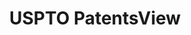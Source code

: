 ---
bigquery: https://console.cloud.google.com/bigquery?p=patents-public-data&d=patentsview&page=dataset
citation: Attribution should be given to PatentsView for use, distribution, or derivative
  works.
code: https://github.com/CSSIP-AIR/PatentsView-Code-Snippets/
contributors: USPTO
cost: None
description: 'PatentsView includes US patent data including raw data (summaries, applications,
  pregrant applications), disambugations of inventors and assignees, and inventor
  gender estimates.  Also foreign priority data, # of figures and sheets, and government
  interest statements.'
documentation: https://patentsview.org/query/builder-faqs
last_edit: Mon, 04 Apr 2022 19:02:57 GMT
location: https://patentsview.org/
maintained_by: USPTO
record_creation_timestamp: 12/2/2020 17:20:46
schema_fields: '[''country'', ''gi_statement'', ''rawlocation_id'', ''county'', ''exemplary'',
  ''city'', ''location_id'', ''classification_status'', ''disamb_inventor_id_20171003'',
  ''disamb_inventor_id_20191008'', ''title'', ''disamb_inventor_id_20200929'', ''name_first'',
  ''county_fips'', ''field_id'', ''rawassignee_id'', ''patent_id'', ''application_id'',
  ''role'', ''disamb_inventor_id_20190312'', ''field_title'', ''name'', ''organization_id'',
  ''withdrawn'', ''latlong'', ''sector_title'', ''text'', ''state'', ''subclass'',
  ''disamb_assignee_id_20190312'', ''rule_47'', ''subcategory_id'', ''reldocno'',
  ''subsection_id'', ''filename'', ''classification_value'', ''disamb_assignee_id_20181127'',
  ''num'', ''designation'', ''disamb_inventor_id_20171226'', ''disamb_inventor_id_20200331'',
  ''length'', ''subgroup_id'', ''num_figures'', ''level_three'', ''num_sheets'', ''disamb_assignee_id_20200929'',
  ''symbol_position'', ''number'', ''abstract'', ''group_id'', ''name_last'', ''disamb_inventor_id_20180528'',
  ''section_id'', ''state_fips'', ''attribution_status'', ''assignee_id'', ''applicant_type'',
  ''doctype'', ''level_one'', ''variety'', ''kind'', ''classification_data_source'',
  ''lawyer_id'', ''_371_date'', ''disamb_inventor_id_20170307'', ''dependent'', ''level_two'',
  ''f371_date'', ''citation_id'', ''disamb_assignee_id_20200331'', ''deceased'', ''publication_number'',
  ''disamb_assignee_id_20191231'', ''disamb_inventor_id_20181127'', ''lname'', ''disamb_inventor_id_20170808'',
  ''disamb_inventor_id_20201229'', ''term_disclaimer'', ''series_code'', ''longitude'',
  ''num_claims'', ''rawinventor_id'', ''group'', ''section'', ''organization'', ''status'',
  ''id'', ''classification_level'', ''term_extension'', ''date'', ''disamb_inventor_id_20200630'',
  ''male'', ''category_id'', ''term_grant'', ''ipc_version_indicator'', ''country_transformed'',
  ''fname'', ''male_flag'', ''latitude'', ''subclass_id'', ''f102_date'', ''contract_award_number'',
  ''rel_id'', ''disamb_inventor_id_20191231'', ''type'', ''main_group'', ''uuid'',
  ''disclaimer_date'', ''latin_name'', ''disamb_assignee_id_20190820'', ''action_date'',
  ''relkind'', ''_102_date'', ''disamb_inventor_id_20190820'', ''sequence'', ''category'',
  ''lapse_of_patent'', ''mainclass_id'', ''subgroup'', ''ipc_class'', ''inventor_id'',
  ''disamb_assignee_id_20191008'', ''disamb_assignee_id_20200630'', ''doc_type'']'
shortname: patentsview
tags:
- disambiguation
- United States
- gender
terms_of_use: Creative Commons Attribution 4.0 International License.
timeframe: 1963-1999
title: USPTO PatentsView
uuid: cf1780b1-e265-4e49-8d1d-83b9cfe0fd9a
---